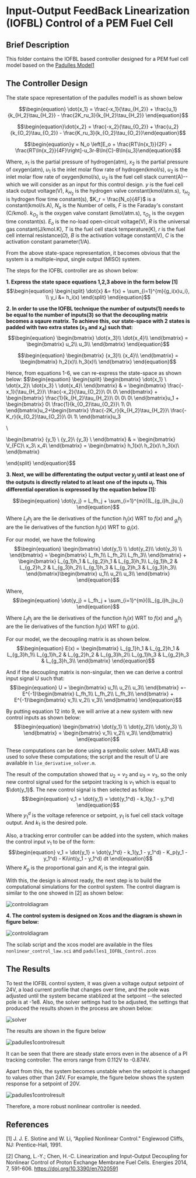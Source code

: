 # Input-Output FeedBack Linearization (IOFBL) Control of a PEM Fuel Cell

## Brief Description
This folder contains the IOFBL based controller designed for a PEM fuel cell model based on the [Padulles Model1](https://github.com/BoboyeOkeya/PEM_Fuel_Cell_Voltage_Control/blob/main/padulles_model.zcos)

## The Controller Design

The state space representation of the padulles model1 is as shown below

$$\begin{equation}
    \dot{x_1} = \frac{-x_1}{\tau_{H_2}} + \frac{u_1}{k_{H_2}\tau_{H_2}} - \frac{2K_ru_3}{k_{H_2}\tau_{H_2}}
\end{equation}$$

$$\begin{equation}\dot{x_2} = \frac{-x_2}{\tau_{O_2}} + \frac{u_2}{k_{O_2}\tau_{O_2}} - \frac{K_ru_3}{k_{O_2}\tau_{O_2}}\end{equation}$$

$$\begin{equation}y = N_o \left[E_o + \frac{RT\ln{x_1}}{2F} + \frac{RT\ln{x_2}}{4F}\right]-u_3r-B\ln{C}-B\ln{u_3}\end{equation}$$

Where, $x_1$ is the partial pressure of hydrogen(atm), $x_2$ is the partial pressure of oxygen(atm), $u_1$ is the inlet molar flow rate of hydrogen(kmol/s), $u_2$ is the inlet molar flow rate of oxygen(kmol/s), $u_3$ is the fuel cell stack current(A)--which we will consider as an input for this control design. $y$ is the fuel cell stack output voltage(V), $k_{H_2}$ is the hydrogen valve constant(kmol/atm.s), ${\tau_{H_2}}$ is hydrogen flow time constant(s), $K_r = \frac{N_o}{4F}$ is a constant(kmol/s.A), $N_o$ is the Number of cells, $F$ is the Faraday's constant (C/kmol). $k_{O_2}$ is the oxygen valve constant (kmol/atm.s), $\tau_{O_2}$ is the oxygen time constant(s). $E_o$ is the no-load open-circuit voltage(V), $R$ is the universal gas constant(J/kmol.K), $T$ is the fuel cell stack temperature(K), $r$ is the fuel cell internal resistance($\Omega$), $B$ is the activation voltage constant(V), $C$ is the activation constant parameter(1/A).

From the above state-space representation, it becomes obvious that the system is a multiple-input, single output (MISO) system.

The steps for the IOFBL controller are as shown below:

**1. Express the state space equations 1,2,3 above in the form below [1]**
$$\begin{equation}
\begin{split}
    \dot{x} &= f(x) + \sum_{i=1}^{m}{g_i(x)u_i},
    \\
    y_i &= h_i(x)
\end{split} 
\end{equation}$$

**2. In order to use the IOFBL technique the number of outputs(1) needs to be equal to the number of inputs(3) so that the decoupling matrix becomes a sqaure matrix. To achieve this, our state-space with 2 states is padded with two extra states ($x_3$ and $x_4$) such that:**
$$\begin{equation}
\begin{bmatrix}
  \dot{x_3}\\
  \dot{x_4}\\
\end{bmatrix} = \begin{bmatrix}
  u_2\\
  u_3\\
\end{bmatrix} 
\end{equation}$$

$$\begin{equation}
\begin{bmatrix}
    {x_3}\\
  {x_4}\\
\end{bmatrix} = \begin{bmatrix}
  h_2(x)\\
  h_3(x)\\
\end{bmatrix} 
\end{equation}$$


 Hence, from equations 1-6, we can re-express the state-space as shown below:
$$\begin{equation}
\begin{split}
\begin{bmatrix}
  \dot{x_1} \\
  \dot{x_2}\\
    \dot{x_3} \\
  \dot{x_4}\\
\end{bmatrix} & = \begin{bmatrix}
  \frac{-x_1}{\tau_{H_2}}\\
  \frac{-x_2}{\tau_{O_2}}\\
    0\\
  0\\
\end{bmatrix} + \begin{bmatrix}
  \frac{1}{k_{H_2}\tau_{H_2}}\\
  0\\
    0\\
  0\\
\end{bmatrix}u_1 + \begin{bmatrix}
 0\\
  \frac{1}{k_{O_2}\tau_{O_2}}\\
    1\\
  0\\
\end{bmatrix}u_2+\begin{bmatrix}
  \frac{-2K_r}{k_{H_2}\tau_{H_2}}\\
  \frac{-K_r}{k_{O_2}\tau_{O_2}}\\
    0\\
  1\\
\end{bmatrix}u_3

\\

\begin{bmatrix}
  {y_1} \\
  {y_2}\\
    {y_3} \\
\end{bmatrix} & = \begin{bmatrix}
  V_{FC}\\
  x_3\\
x_4\\
\end{bmatrix} = \begin{bmatrix}
h_1(x)\\
  h_2(x)\\
  h_3(x)\\
\end{bmatrix} 

\end{split}
\end{equation}$$

**3. Next, we will be differentating the output vector $y_j$ until at least one of the outputs is directly related to at least one of the inputs $u_i$. This differential operation is expressed by the equation below [1]:**

$$\begin{equation}
    \dot{y_j} = L_fh_j + \sum_{i=1}^{m}{(L_{g_i}h_j)u_i}
\end{equation}$$

Where $L_fh_j$ are the lie derivatives of the function $h_j(x)$ WRT to $f(x)$ and $_{g_i}h_j$ are the lie derivatives of the function $h_j(x)$ WRT to $g_i(x)$.

For our model, we have the following
$$\begin{equation}
\begin{bmatrix}
  \dot{y_1} \\
  \dot{y_2}\\
    \dot{y_3} \\
\end{bmatrix}  = \begin{bmatrix}
  L_fh_1\\
  L_fh_2\\
    L_fh_3\\
\end{bmatrix} + \begin{bmatrix}
  L_{g_1}h_1 & L_{g_2}h_1 & L_{g_3}h_1\\
  L_{g_1}h_2 & L_{g_2}h_2 & L_{g_3}h_2\\
  L_{g_1}h_3 & L_{g_2}h_3 & L_{g_3}h_3\\
\end{bmatrix}\begin{bmatrix}
  u_1\\
  u_2\\
    u_3\\
\end{bmatrix}
\end{equation}$$

Where,
$$\begin{equation}
    \dot{y_j} = L_fh_j + \sum_{i=1}^{m}{(L_{g_i}h_j)u_i}
\end{equation}$$

Where $L_fh_j$ are the lie derivatives of the function $h_j(x)$ WRT to $f(x)$ and $_{g_i}h_j$ are the lie derivatives of the function $h_j(x)$ WRT to $g_i(x)$.

For our model, we the decoupling matrix is as shown below.
$$\begin{equation}
E(x) = \begin{bmatrix}
  L_{g_1}h_1 & L_{g_2}h_1 & L_{g_3}h_1\\
  L_{g_1}h_2 & L_{g_2}h_2 & L_{g_3}h_2\\
  L_{g_1}h_3 & L_{g_2}h_3 & L_{g_3}h_3\\
\end{bmatrix}
\end{equation}$$

And if the decoupling matrix is non-singular, then we can derive a control input signal U such that:
$$\begin{equation}
U = \begin{bmatrix}
  u_1\\
  u_2\\
    u_3\\
\end{bmatrix} =-E^{-1}\begin{bmatrix}
  L_fh_1\\
  L_fh_2\\
    L_fh_3\\
\end{bmatrix} + E^{-1}\begin{bmatrix}
  v_1\\
  v_2\\
    v_3\\
\end{bmatrix}
\end{equation}$$

By putting equation 12 into 9, we will arrive at a new system with new control inputs as shown below:
$$\begin{equation}
\begin{bmatrix}
  \dot{y_1} \\
  \dot{y_2}\\
    \dot{y_3} \\
\end{bmatrix}  = \begin{bmatrix}
  v_1\\
  v_2\\
    v_3\\
\end{bmatrix}
\end{equation}$$

These computations can be done using a symbolic solver. MATLAB was used to solve these computations; the script and the result of U are available in `lie_derivative_solver.m`.

The result of the computation showed that $u_2 =v_2$ and $u_3 = v_3$, so the only new control signal used for the setpoint tracking is $v_1$ which is equal to $\dot{y_1}$. The new control signal is then selected as follow:
$$\begin{equation}
v_1 = \dot{y_1} = \dot{y_1^d} - k_1(y_1 - y_1^d)
\end{equation}$$
Where ${y_1^d}$ is the voltage reference or setpoint, ${y_1}$ is fuel cell stack voltage output. And $k_1$ is the desired pole.

Also, a tracking error controller can be added into the system, which makes the control input $v_1$ to be of the form:
$$\begin{equation}
v_1 = \dot{y_1} = \dot{y_1^d} - k_1(y_1 - y_1^d) - K_p(y_1 - y_1^d) - Ki\int(y_1 - y_1^d) dt 
\end{equation}$$
Where $K_p$ is the proportional gain and $K_i$ is the integral gain.

With this, the design is almost ready, the next step is to build the computational simulations for the control system. The control diagram is similar to the one showed in [2] as shown below:

![controldiagram](figures/control_diagram.png)

**4. The control system is designed on Xcos and the diagram is shown in figure below:**

![controldiagram](figures/padulles1_control_diagram.jpg)

The scilab script and the xcos model are available in the files `nonlinear_control_law.sci` and  `padulles1_IOFBL_Control.zcos`

## The Results

To test the IOFBL control system, it was given a voltage output setpoint of 24V, a load current profile that changes over time, and the pole was adjusted until the system became stablized at the setpoint --the selected pole is at -1e8. Also, the solver settings had to be adjusted, the settings that produced the results shown in the process are shown below:

![solver](figures/solver_settings.png)

The results are shown in the figure below


![padulles1controlresult](figures/padulles1_control_result.png)

It can be seen that there are steady state errors even in the absence of a PI tracking controller. The errors range from 0.112V to -0.874V.

Apart from this, the system becomes unstable when the setpoint is changed to values other than 24V. For example, the figure below shows the system response for a setpoint of 20V.


![padulles1controlresult](figures/padulles1_unstable_result.png)


Therefore, a more robust nonlinear controller is needed.

## References
[1]  J. J. E. Slotine and W. Li, “Applied Nonlinear Control." Englewood 
Cliffs, NJ: Prentice-Hall, 1991. 

[2] Chang, L.-Y.; Chen, H.-C. Linearization and Input-Output Decoupling for Nonlinear Control of Proton Exchange Membrane Fuel Cells. Energies 2014, 7, 591-606. https://doi.org/10.3390/en7020591
